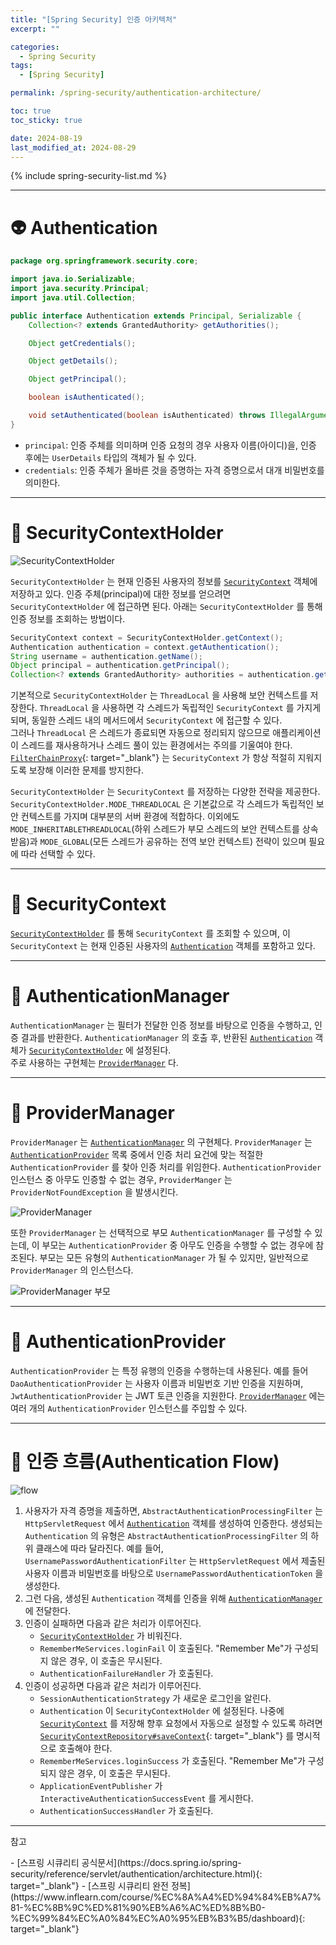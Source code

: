 ```yaml
---
title: "[Spring Security] 인증 아키텍처"
excerpt: ""

categories:
  - Spring Security
tags:
  - [Spring Security]

permalink: /spring-security/authentication-architecture/

toc: true
toc_sticky: true

date: 2024-08-19
last_modified_at: 2024-08-29
---
```


{% include spring-security-list.md %}

---

# 👽 Authentication
```java
package org.springframework.security.core;

import java.io.Serializable;
import java.security.Principal;
import java.util.Collection;

public interface Authentication extends Principal, Serializable {
    Collection<? extends GrantedAuthority> getAuthorities();

    Object getCredentials();

    Object getDetails();

    Object getPrincipal();

    boolean isAuthenticated();

    void setAuthenticated(boolean isAuthenticated) throws IllegalArgumentException;
}
```

- `principal`: 인증 주체를 의미하며 인증 요청의 경우 사용자 이름(아이디)을, 인증 후에는 `UserDetails` 타입의 객체가 될 수 있다.
- `credentials`: 인증 주체가 올바른 것을 증명하는 자격 증명으로서 대개 비밀번호를 의미한다. 

<!-- Authentication 은 사용자의 인증 정보를 저장하는 토큰 개념의 객체로 활용되며 인증 이후 `SecurityContext` 에 저장되어 전역적으로 참조가 가능 -->

---

# 🍕 SecurityContextHolder
![SecurityContextHolder](/assets/images/posts_img/spring-security/authentication-architecture/securitycontextholder.png)

`SecurityContextHolder` 는 현재 인증된 사용자의 정보를 [`SecurityContext`](#-securitycontext) 객체에 저장하고 있다.<!-- 스프링 시큐리티는 `SecurityContextHolder` 에 들어간 값이 어떤 과정으로 들어갔는지에는 관심이 없다. 안에 값이 있으면 현재 인증된 사용자로 간주한다.  --> 인증 주체(principal)에 대한 정보를 얻으려면 `SecurityContextHolder` 에 접근하면 된다. 아래는 `SecurityContextHolder` 를 통해 인증 정보를 조회하는 방법이다.
```java
SecurityContext context = SecurityContextHolder.getContext();
Authentication authentication = context.getAuthentication();
String username = authentication.getName();
Object principal = authentication.getPrincipal();
Collection<? extends GrantedAuthority> authorities = authentication.getAuthorities();
```
<!-- 기본적으로 `SecurityContextHolder` 는 `ThreadLocal` 을 사용해 이러한 세부 정보를 저장한다. 이로 인해 `SecurityContext` 는 동일한 스레드의 메서드(methods)에서 항상 사용할 수 있으며, 해당 메서드에 `SecurityContext` 가 명시적으로 인자로 전달되지 않더라도 마찬가지다. 현재 주체의 요청이 처리된 후 스레드를 지우도록 주의를 기울인다면 이러한 방식으로 TreadLocal을 사용하는 것은 매우 안전하다. [FilterChainProxy](https://ijnooyah.github.io/spring-security/architecture/#-filterchainproxy) 는 SecurityContext 가 항상 지워지도록 보장한다. -->

기본적으로 `SecurityContextHolder` 는 `ThreadLocal` 을 사용해 보안 컨텍스트를 저장한다. `ThreadLocal` 을 사용하면 각 스레드가 독립적인 `SecurityContext` 를 가지게 되며, 동일한 스레드 내의 메서드에서 `SecurityContext` 에 접근할 수 있다.  <!-- 이는 메서드 인자로 `SecurityContext` 를 명시적으로 전달하지 않아도 되게 한다. 이 방식은 동일한 스레드 내의 메서드에서 항상 `SecurityContext` 를 사용할 수 있게 해준다. 즉, 메서드에 `SecurityContext` 가 명시적으로 인자로 전달되지 않더라도 해당 스레드에서는 `SecurityContext` 에 접근 할 수 있다. 이 접근 방식은 스레드 로컬 변수를 활용해 안전하고 효율적으로 인증 정보를 관리한다. -->  
그러나 `ThreadLocal` 은 스레드가 종료되면 자동으로 정리되지 않으므로 애플리케이션이 스레드를 재사용하거나 스레드 풀이 있는 환경에서는 주의를 기울여야 한다. [`FilterChainProxy`](https://ijnooyah.github.io/spring-security/architecture/#-filterchainproxy){: target="_blank"} 는 `SecurityContext` 가 항상 적절히 지워지도록 보장해 이러한 문제를 방지한다. 

`SecurityContextHolder` 는 `SecurityContext` 를 저장하는 다양한 전략을 제공한다. `SecurityContextHolder.MODE_THREADLOCAL` 은 기본값으로 각 스레드가 독립적인 보안 컨텍스트를 가지며 대부분의 서버 환경에 적합하다. 이외에도 `MODE_INHERITABLETHREADLOCAL`(하위 스레드가 부모 스레드의 보안 컨텍스트를 상속 받음)과 `MODE_GLOBAL`(모든 스레드가 공유하는 전역 보안 컨텍스트) 전략이 있으며 필요에 따라 선택할 수 있다. 

---

# 🍅 SecurityContext
[`SecurityContextHolder`](#-securitycontextholder) 를 통해 `SecurityContext` 를 조회할 수 있으며, 이 `SecurityContext` 는 현재 인증된 사용자의 [`Authentication`](#-authentication) 객체를 포함하고 있다.

---

# 👒 AuthenticationManager
`AuthenticationManager` 는 필터가 전달한 인증 정보를 바탕으로 인증을 수행하고, 인증 결과를 반환한다. `AuthenticationManager` 의 호출 후, 반환된 [`Authentication`](#-authentication) 객체가 [`SecurityContextHolder`](#-securitycontextholder) 에 설정된다.  
주로 사용하는 구현체는 [`ProviderManager`](#-providermanager) 다. 

<!-- "이후"는 다음과 같은 순서를 나타냅니다:

AuthenticationManager 호출: 사용자의 인증 정보를 처리하기 위해 AuthenticationManager가 호출됩니다.

인증 결과 반환: AuthenticationManager는 인증 결과를 담은 Authentication 객체를 반환합니다.

SecurityContextHolder에 설정: 반환된 Authentication 객체는 Spring Security의 필터나 컨트롤러에 의해 **SecurityContextHolder**에 설정됩니다.

즉, "이후"는 **AuthenticationManager**의 호출 후, 반환된 Authentication 객체가 **SecurityContextHolder**에 설정되는 과정을 의미합니다. 이 단계는 인증이 완료된 후에 인증 정보를 애플리케이션의 보안 컨텍스트에 저장하는 과정입니다. -->

---

# 🐝 ProviderManager
`ProviderManager` 는 [`AuthenticationManager`](#-authenticationmanager) 의 구현체다. `ProviderManager` 는 [`AuthenticationProvider`](#-authenticationprovider) 목록 중에서 인증 처리 요건에 맞는 적절한 `AuthenticationProvider` 를 찾아 인증 처리를 위임한다. `AuthenticationProvider` 인스턴스 중 아무도 인증할 수 없는 경우, `ProviderManger` 는 `ProviderNotFoundException` 을 발생시킨다.

![ProviderManager](/assets/images/posts_img/spring-security/authentication-architecture/providermanager.png)

또한 `ProviderManager` 는 선택적으로 부모 `AuthenticationManager` 를 구성할 수 있는데, 이 부모는 `AuthenticationProvider` 중 아무도 인증을 수행할 수 없는 경우에 참조된다. 부모는 모든 유형의 `AuthenticationManager` 가 될 수 있지만, 일반적으로 `ProviderManager` 의 인스턴스다.

![ProviderManager 부모](/assets/images/posts_img/spring-security/authentication-architecture/providermanager-parent.png)

<!-- 🚨🚨 캐시를 사용할 경우 고려해야할 사항이 있음 문제 생길경우 스프링 공식문서 보기-->

---

# 🍄 AuthenticationProvider
`AuthenticationProvider` 는 특정 유행의 인증을 수행하는데 사용된다. 예를 들어 `DaoAuthenticationProvider` 는 사용자 이름과 비밀번호 기반 인증을 지원하며, `JwtAuthenticationProvider` 는 JWT 토큰 인증을 지원한다. [`ProviderManager`](#-providermanager) 에는 여러 개의 `AuthenticationProvider` 인스턴스를 주입할 수 있다. 

<!-- - 사용자의 작겨 증명을 확인하고 인증 과정을 관리하는 클래스로서 사용자가 시스템에 엑세스하기 위해 제공한 정보(예: 아이디와 비밀번호)가 유효한지 검증하는 과정을 포함한다.
- 다양한 유형의 인증 메커니즘을 지원할 수 있는데, 예를 들어 표준 사용자 이름과 비밀번호를 기반으로한 인증, 토큰 기반 인증, 지문 인식 등을 처리할 수 있다.
- 성공적인 인증 후에는 Authentication 객체를 반환하며 이 객체에는 사용자의 신원 정보와 인증된 자격 증명을 포함한다.
- 인증 과정 중에 문제가 발생한 경우 AuthenticaitonExeption 과 같은 예외를 발생시켜 문제를 알리는 역할을 한다. -->

---

# 🌊 인증 흐름(Authentication Flow)
![flow](/assets/images/posts_img/spring-security/authentication-architecture/abstractauthenticationprocessingfilter.png)
1. 사용자가 자격 증명을 제출하면, `AbstractAuthenticationProcessingFilter` 는 `HttpServletRequest` 에서 [`Authentication`](#-authentication) 객체를 생성하여 인증한다. 생성되는 `Authentication` 의 유형은 `AbstractAuthenticationProcessingFilter` 의 하위 클래스에 따라 달라진다. 예를 들어, `UsernamePasswordAuthenticationFilter` 는 `HttpServletRequest` 에서 제출된 사용자 이름과 비밀번호를 바탕으로 `UsernamePasswordAuthenticationToken` 을 생성한다.
2. 그런 다음, 생성된 `Authentication` 객체를 인증을 위해 [`AuthenticationManager`](#-authenticationmanager) 에 전달한다.
3. 인증이 실패하면 다음과 같은 처리가 이루어진다.
    - [`SecurityContextHolder`](#-securitycontextholder) 가 비워진다.
    - `RememberMeServices.loginFail` 이 호출된다. "Remember Me"가 구성되지 않은 경우, 이 호출은 무시된다.
    - `AuthenticationFailureHandler` 가 호출된다.
4. 인증이 성공하면 다음과 같은 처리가 이루어진다.
    - `SessionAuthenticationStrategy` 가 새로운 로그인을 알린다.
    - `Authentication` 이 `SecurityContextHolder` 에 설정된다. 나중에 [`SecurityContext`](#-securitycontext) 를 저장해 향후 요청에서 자동으로 설정할 수 있도록 하려면 [`SecurityContextRepository#saveContext`](https://ijnooyah.github.io/spring-security/authentication-persistence/#-securitycontextholderfilter){: target="_blank"} 를 명시적으로 호출해야 한다. 
    - `RememberMeServices.loginSuccess` 가 호출된다. "Remember Me"가 구성되지 않은 경우, 이 호출은 무시된다. 
    - `ApplicationEventPublisher` 가 `InteractiveAuthenticationSuccessEvent` 를 게시한다.
    - `AuthenticationSuccessHandler` 가 호출된다.

---

<p class="ref">참고</p>
- [스프링 시큐리티 공식문서](https://docs.spring.io/spring-security/reference/servlet/authentication/architecture.html){: target="_blank"}
- [스프링 시큐리티 완전 정복](https://www.inflearn.com/course/%EC%8A%A4%ED%94%84%EB%A7%81-%EC%8B%9C%ED%81%90%EB%A6%AC%ED%8B%B0-%EC%99%84%EC%A0%84%EC%A0%95%EB%B3%B5/dashboard){: target="_blank"}


